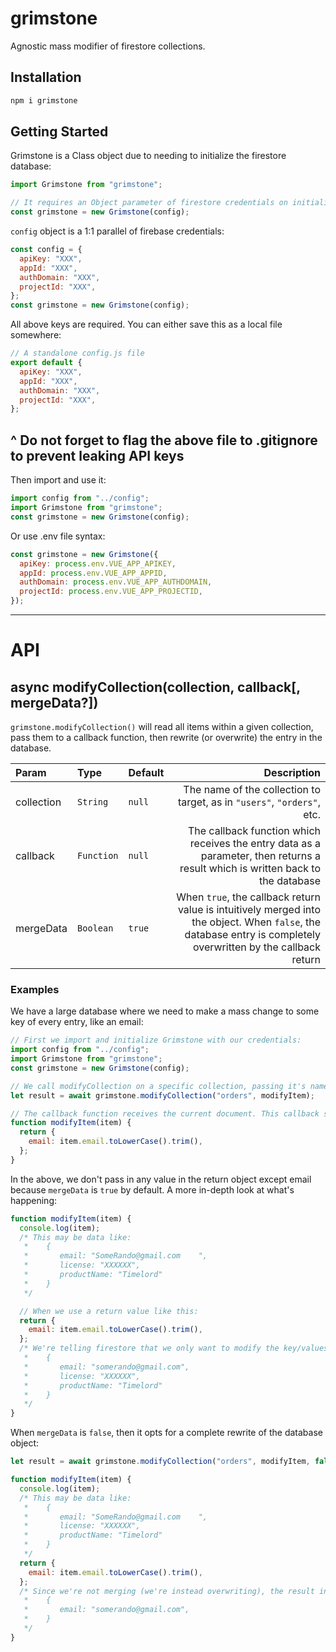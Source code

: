 # grimstone

Agnostic mass modifier of firestore collections.

## Installation

```bash
npm i grimstone
```

## Getting Started

Grimstone is a Class object due to needing to initialize the firestore database:

```js
import Grimstone from "grimstone";

// It requires an Object parameter of firestore credentials on initialization:
const grimstone = new Grimstone(config);
```

`config` object is a 1:1 parallel of firebase credentials:

```js
const config = {
  apiKey: "XXX",
  appId: "XXX",
  authDomain: "XXX",
  projectId: "XXX",
};
const grimstone = new Grimstone(config);
```

All above keys are required. You can either save this as a local file somewhere:

```js
// A standalone config.js file
export default {
  apiKey: "XXX",
  appId: "XXX",
  authDomain: "XXX",
  projectId: "XXX",
};
```

## **^ Do not forget to flag the above file to .gitignore to prevent leaking API keys**

Then import and use it:

```js
import config from "../config";
import Grimstone from "grimstone";
const grimstone = new Grimstone(config);
```

Or use .env file syntax:

```js
const grimstone = new Grimstone({
  apiKey: process.env.VUE_APP_APIKEY,
  appId: process.env.VUE_APP_APPID,
  authDomain: process.env.VUE_APP_AUTHDOMAIN,
  projectId: process.env.VUE_APP_PROJECTID,
});
```

---

# API

## **async** modifyCollection(collection, callback[, mergeData?])

`grimstone.modifyCollection()` will read all items within a given collection, pass them to a callback function, then rewrite (or overwrite) the entry in the database.

| Param      | Type       | Default |                                                                                                                                                     Description |
| :--------- | :--------- | :------ | --------------------------------------------------------------------------------------------------------------------------------------------------------------: |
| collection | `String`   | `null`  |                                                                                         The name of the collection to target, as in `"users"`, `"orders"`, etc. |
| callback   | `Function` | `null`  |                                 The callback function which receives the entry data as a parameter, then returns a result which is written back to the database |
| mergeData  | `Boolean`  | `true`  | When `true`, the callback return value is intuitively merged into the object. When `false`, the database entry is completely overwritten by the callback return |

### Examples

We have a large database where we need to make a mass change to some key of every entry, like an email:

```js
// First we import and initialize Grimstone with our credentials:
import config from "../config";
import Grimstone from "grimstone";
const grimstone = new Grimstone(config);

// We call modifyCollection on a specific collection, passing it's name and our own callback function:
let result = await grimstone.modifyCollection("orders", modifyItem);

// The callback function receives the current document. This callback should be synchronous, not async:
function modifyItem(item) {
  return {
    email: item.email.toLowerCase().trim(),
  };
}
```

In the above, we don't pass in any value in the return object except email because `mergeData` is `true` by default. A more in-depth look at what's happening:

```js
function modifyItem(item) {
  console.log(item);
  /* This may be data like:
   *    {
   *       email: "SomeRando@gmail.com    ",
   *       license: "XXXXXX",
   *       productName: "Timelord"
   *    }
   */

  // When we use a return value like this:
  return {
    email: item.email.toLowerCase().trim(),
  };
  /* We're telling firestore that we only want to modify the key/values in the above object. The object will be rewritten in the database as:
   *    {
   *       email: "somerando@gmail.com",
   *       license: "XXXXXX",
   *       productName: "Timelord"
   *    }
   */
}
```

When `mergeData` is `false`, then it opts for a complete rewrite of the database object:

```js
let result = await grimstone.modifyCollection("orders", modifyItem, false);

function modifyItem(item) {
  console.log(item);
  /* This may be data like:
   *    {
   *       email: "SomeRando@gmail.com    ",
   *       license: "XXXXXX",
   *       productName: "Timelord"
   *    }
   */
  return {
    email: item.email.toLowerCase().trim(),
  };
  /* Since we're not merging (we're instead overwriting), the result in our databse will be the direct return value above:
   *    {
   *       email: "somerando@gmail.com",
   *    }
   */
}
```
